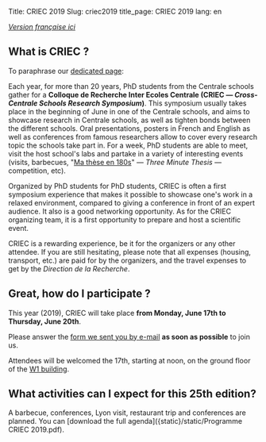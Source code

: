 Title: CRIEC 2019
Slug: criec2019
title_page:  CRIEC 2019
lang: en

*[Version française ici]({filename}../pages/criec2019_FR.mkd)*

## What is CRIEC ?

To paraphrase our [dedicated page]({filename}../pages/ecl1_EN.mkd):

Each year, for more than 20 years, PhD students from the Centrale schools gather 
for a __Colloque de Recherche Inter Ecoles Centrale (CRIEC — *Cross-Centrale 
Schools Research Symposium*)__.
This symposium usually takes place in the beginning of June in one of the 
Centrale schools, and aims to showcase research in Centrale schools, as well as 
tighten bonds between the different schools.
Oral presentations, posters in French and English as well as conferences from 
famous researchers allow to cover every research topic the schools take part in.
For a week, PhD students are able to meet, visit the host school's labs and 
partake in a variety of interesting events (visits, barbecues, "[Ma thèse en 
180s](https://fr.wikipedia.org/wiki/Ma_th%C3%A8se_en_180_secondes)" — *Three 
Minute Thesis* — competition, etc).

Organized by PhD students for PhD students, CRIEC is often a first symposium 
experience that makes it possible to showcase one's work in a relaxed 
environment, compared to giving a conference in front of an expert audience.
It also is a good networking opportunity.
As for the CRIEC organizing team, it is a first opportunity to prepare and host 
a scientific event.

CRIEC is a rewarding experience, be it for the organizers or any other attendee.
If you are still hesitating, please note that all expenses (housing, transport, 
etc.) are paid for by the organizers, and the travel expenses to get by the 
*Direction de la Recherche*.


## Great, how do I participate ?

This year (2019), CRIEC will take place **from Monday, June 17th to Thursday, 
June 20th**.

Please answer the [form we sent you by 
e-mail](https://sondages.ec-lyon.fr/index.php/323752?lang=en) **as soon as 
possible** to join us.

Attendees will be welcomed the 17th, starting at noon, on the ground floor of 
the [W1 building](https://www.openstreetmap.org/way/25311812).

## What activities can I expect for this 25th edition?

A barbecue, conferences, Lyon visit, restaurant trip and conferences are 
planned. You can [download the full 
agenda]({static}/static/Programme CRIEC 2019.pdf).
